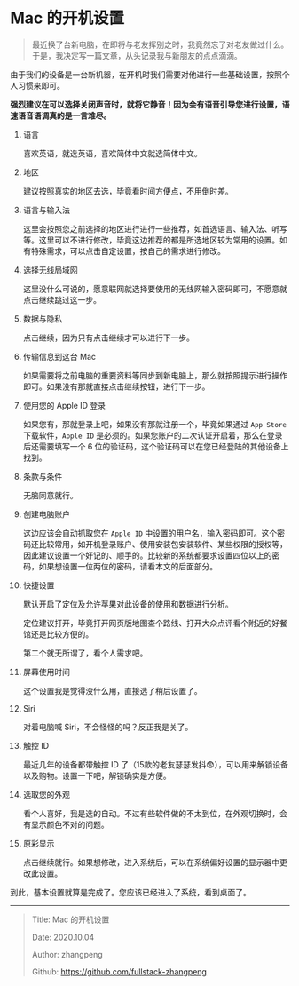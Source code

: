 # Mac 的开机设置

> 最近换了台新电脑，在即将与老友挥别之时，我竟然忘了对老友做过什么。于是，我决定写一篇文章，从头记录我与新朋友的点点滴滴。

由于我们的设备是一台新机器，在开机时我们需要对他进行一些基础设置，按照个人习惯来即可。

**强烈建议在可以选择关闭声音时，就将它静音！因为会有语音引导您进行设置，语速语音语调真的是一言难尽。**

1. 语言

    喜欢英语，就选英语，喜欢简体中文就选简体中文。

2. 地区

    建议按照真实的地区去选，毕竟看时间方便点，不用倒时差。

3. 语言与输入法

    这里会按照您之前选择的地区进行进行一些推荐，如首选语言、输入法、听写等。这里可以不进行修改，毕竟这边推荐的都是所选地区较为常用的设置。如有特殊需求，可以点击自定设置，按自己的需求进行修改。

4. 选择无线局域网

    这里没什么可说的，愿意联网就选择要使用的无线网输入密码即可，不愿意就点击继续跳过这一步。

5. 数据与隐私

    点击继续，因为只有点击继续才可以进行下一步。

6. 传输信息到这台 Mac

    如果需要将之前电脑的重要资料等同步到新电脑上，那么就按照提示进行操作即可。如果没有那就直接点击继续按钮，进行下一步。

7. 使用您的 Apple ID 登录

    如果您有，那就登录上吧，如果没有那就注册一个，毕竟如果通过 `App Store` 下载软件，`Apple ID` 是必须的。如果您账户的二次认证开启着，那么在登录后还需要填写一个 6 位的验证码，这个验证码可以在您已经登陆的其他设备上找到。

8. 条款与条件

    无脑同意就行。

9. 创建电脑账户

    这边应该会自动抓取您在 `Apple ID` 中设置的用户名，输入密码即可。这个密码还比较常用，如开机登录账户、使用安装包安装软件、某些权限的授权等，因此建议设置一个好记的、顺手的。比较新的系统都要求设置四位以上的密码，如果想设置一位两位的密码，请看本文的后面部分。

10. 快捷设置

    默认开启了定位及允许苹果对此设备的使用和数据进行分析。

    定位建议打开，毕竟打开网页版地图查个路线、打开大众点评看个附近的好餐馆还是比较方便的。

    第二个就无所谓了，看个人需求吧。

11. 屏幕使用时间

    这个设置我是觉得没什么用，直接选了稍后设置了。

12. Siri

    对着电脑喊 Siri，不会怪怪的吗？反正我是关了。

13. 触控 ID

    最近几年的设备都带触控 ID 了（15款的老友瑟瑟发抖😨），可以用来解锁设备以及购物。设置一下吧，解锁确实是方便。

14. 选取您的外观

    看个人喜好，我是选的自动。不过有些软件做的不太到位，在外观切换时，会有显示颜色不对的问题。

15. 原彩显示

    点击继续就行。如果想修改，进入系统后，可以在系统偏好设置的显示器中更改此设置。

到此，基本设置就算是完成了。您应该已经进入了系统，看到桌面了。

---

> Title: Mac 的开机设置
>
> Date: 2020.10.04
>
> Author: zhangpeng
>
> Github: <https://github.com/fullstack-zhangpeng>
